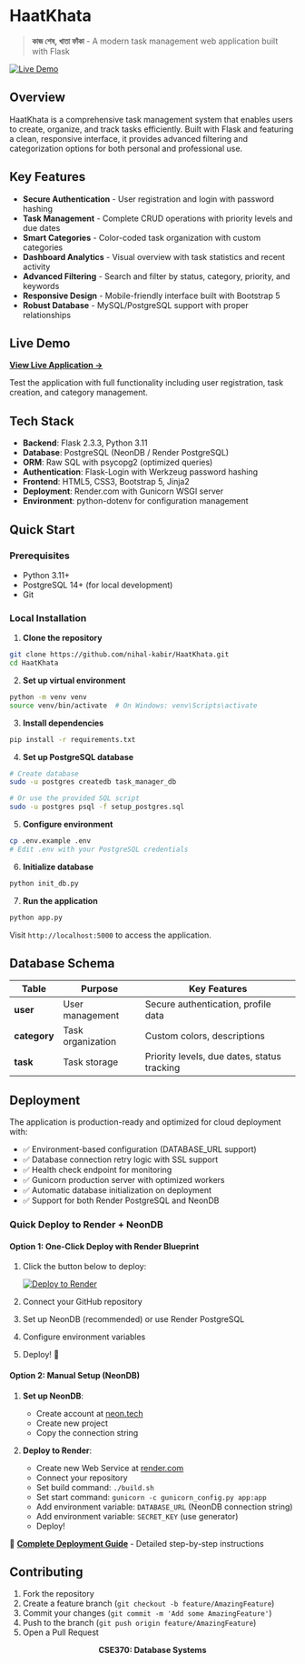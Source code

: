 # HaatKhata

> **কাজ শেষ, খাতা ফাঁকা** - A modern task management web application built with Flask

[![Live Demo](https://img.shields.io/badge/Live%20Demo-haatkhata--37ry.onrender.com-brightgreen?style=for-the-badge)](https://haatkhata-37ry.onrender.com)

## Overview

HaatKhata is a comprehensive task management system that enables users to create, organize, and track tasks efficiently. Built with Flask and featuring a clean, responsive interface, it provides advanced filtering and categorization options for both personal and professional use.

## Key Features

- **Secure Authentication** - User registration and login with password hashing
- **Task Management** - Complete CRUD operations with priority levels and due dates
- **Smart Categories** - Color-coded task organization with custom categories
- **Dashboard Analytics** - Visual overview with task statistics and recent activity
- **Advanced Filtering** - Search and filter by status, category, priority, and keywords
- **Responsive Design** - Mobile-friendly interface built with Bootstrap 5
- **Robust Database** - MySQL/PostgreSQL support with proper relationships

## Live Demo

**[View Live Application →](https://haatkhata-37ry.onrender.com)**

Test the application with full functionality including user registration, task creation, and category management.

## Tech Stack

- **Backend**: Flask 2.3.3, Python 3.11
- **Database**: PostgreSQL (NeonDB / Render PostgreSQL)
- **ORM**: Raw SQL with psycopg2 (optimized queries)
- **Authentication**: Flask-Login with Werkzeug password hashing
- **Frontend**: HTML5, CSS3, Bootstrap 5, Jinja2
- **Deployment**: Render.com with Gunicorn WSGI server
- **Environment**: python-dotenv for configuration management

## Quick Start

### Prerequisites
- Python 3.11+
- PostgreSQL 14+ (for local development)
- Git

### Local Installation

1. **Clone the repository**
```bash
git clone https://github.com/nihal-kabir/HaatKhata.git
cd HaatKhata
```

2. **Set up virtual environment**
```bash
python -m venv venv
source venv/bin/activate  # On Windows: venv\Scripts\activate
```

3. **Install dependencies**
```bash
pip install -r requirements.txt
```

4. **Set up PostgreSQL database**
```bash
# Create database
sudo -u postgres createdb task_manager_db

# Or use the provided SQL script
sudo -u postgres psql -f setup_postgres.sql
```

5. **Configure environment**
```bash
cp .env.example .env
# Edit .env with your PostgreSQL credentials
```

6. **Initialize database**
```bash
python init_db.py
```

7. **Run the application**
```bash
python app.py
```

Visit `http://localhost:5000` to access the application.

## Database Schema

| Table | Purpose | Key Features |
|-------|---------|-------------|
| **user** | User management | Secure authentication, profile data |
| **category** | Task organization | Custom colors, descriptions |
| **task** | Task storage | Priority levels, due dates, status tracking |

## Deployment

The application is production-ready and optimized for cloud deployment with:
- ✅ Environment-based configuration (DATABASE_URL support)
- ✅ Database connection retry logic with SSL support
- ✅ Health check endpoint for monitoring
- ✅ Gunicorn production server with optimized workers
- ✅ Automatic database initialization on deployment
- ✅ Support for both Render PostgreSQL and NeonDB

### Quick Deploy to Render + NeonDB

#### Option 1: One-Click Deploy with Render Blueprint
1. Click the button below to deploy:

   [![Deploy to Render](https://render.com/images/deploy-to-render-button.svg)](https://render.com/deploy)

2. Connect your GitHub repository
3. Set up NeonDB (recommended) or use Render PostgreSQL
4. Configure environment variables
5. Deploy! 🚀

#### Option 2: Manual Setup (NeonDB)
1. **Set up NeonDB**:
   - Create account at [neon.tech](https://neon.tech)
   - Create new project
   - Copy the connection string

2. **Deploy to Render**:
   - Create new Web Service at [render.com](https://render.com)
   - Connect your repository
   - Set build command: `./build.sh`
   - Set start command: `gunicorn -c gunicorn_config.py app:app`
   - Add environment variable: `DATABASE_URL` (NeonDB connection string)
   - Add environment variable: `SECRET_KEY` (use generator)
   - Deploy!

📖 **[Complete Deployment Guide](DEPLOYMENT.md)** - Detailed step-by-step instructions

## Contributing

1. Fork the repository
2. Create a feature branch (`git checkout -b feature/AmazingFeature`)
3. Commit your changes (`git commit -m 'Add some AmazingFeature'`)
4. Push to the branch (`git push origin feature/AmazingFeature`)
5. Open a Pull Request



<div align="center">
  <strong>CSE370: Database Systems</strong>
</div>
